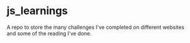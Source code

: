 # js_learnings
A repo to store the many challenges I've completed on different websites and some of the reading I've done.
